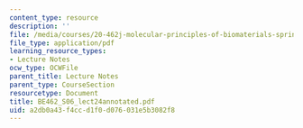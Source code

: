 ```yaml
---
content_type: resource
description: ''
file: /media/courses/20-462j-molecular-principles-of-biomaterials-spring-2006/a2db0a43f4ccd1f0d076031e5b3082f8_BE462_S06_lect24annotated.pdf
file_type: application/pdf
learning_resource_types:
- Lecture Notes
ocw_type: OCWFile
parent_title: Lecture Notes
parent_type: CourseSection
resourcetype: Document
title: BE462_S06_lect24annotated.pdf
uid: a2db0a43-f4cc-d1f0-d076-031e5b3082f8
---
```


